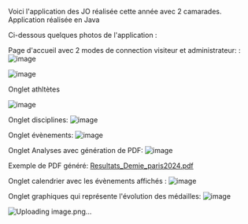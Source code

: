 Voici l'application des JO réalisée cette année avec 2 camarades. Application réalisée en Java 


Ci-dessous quelques photos de l'application :

Page d'accueil avec 2 modes de connection visiteur et administrateur: : 
![image](https://github.com/louiswin03/JO2024_Java/assets/106116649/c0486b4e-daf1-47ed-b1d0-d47a1bb038ec)

![image](https://github.com/louiswin03/JO2024_Java/assets/106116649/47619c40-a2d8-4855-b8e1-2a8a38e1f869)

Onglet athltètes

![image](https://github.com/louiswin03/JO2024_Java/assets/106116649/ecf835dd-e4fd-434d-8109-b964a210eb1e)

Onglet disciplines:
![image](https://github.com/louiswin03/JO2024_Java/assets/106116649/46c3fec9-f76c-4831-8683-3735b00a4e3b)

Onglet évènements:
![image](https://github.com/louiswin03/JO2024_Java/assets/106116649/58e43d9d-5ffc-41bb-847b-73197f3502b9)

Onglet Analyses avec génération de PDF:
![image](https://github.com/louiswin03/JO2024_Java/assets/106116649/ab08db95-80f5-4ed6-a985-c533f9427f57)

Exemple de PDF généré:
[Resultats_Demie_paris2024.pdf](https://github.com/user-attachments/files/15822624/Resultats_Demie_paris2024.pdf)


Onglet calendrier avec les évènements affichés :
![image](https://github.com/louiswin03/JO2024_Java/assets/106116649/33d800ef-faa2-47ab-b4af-184e478d2aec)

Onglet graphiques qui représente l'évolution des médailles:
![image](https://github.com/louiswin03/JO2024_Java/assets/106116649/8438e73a-ec09-4551-85fe-04153b9f9332)

![Uploading image.png…]()
